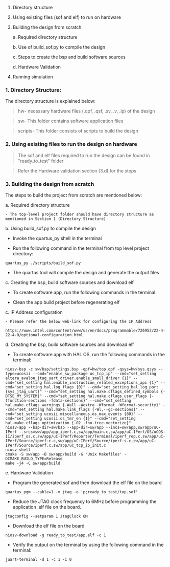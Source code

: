 1. Directory structure
2. Using existing files (sof and elf) to run on hardware
3. Building the design from scratch

    a.	Required directory structure

    b.	Use of build_sof.py to compile the design

    c.	Steps to create the bsp and build software sources

    d.  Hardware Validation 
    
4. Running simulation

### 1. Directory Structure:

The directory structure is explained below:

> hw- necessary hardware files (.qpf, .qsf, .sv, .v, .ip) of the design

> sw- This folder contains software application files

> scripts- This folder consists of scripts to build the design


### 2. Using existing files to run the design on hardware

> The sof and elf files required to run the design can be found in "ready_to_test" folder 

> Refer the Hardware validation section (3.d) for the steps  


### 3. Building the design from scratch

The steps to build the project from scratch are mentioned below:

a. Required directory structure

    - The top-level project folder should have directory structure as mentioned in Section 1 (Directory Structure).

b. Using build_sof.py to compile the design
- Invoke the quartus_py shell in the terminal

- Run the following command in the terminal from top level project directory:
```
quartus_py ./scripts/build_sof.py
```
- The quartus tool will compile the design and generate the output files

c. Creating the bsp, build software sources and download elf
- To create software app, run the following commands in the terminal:

- Clean the app build project before regenerating elf

c. IP Address configuration
    
    - Please refer the below web-link for configuring the IP Address
        https://www.intel.com/content/www/us/en/docs/programmable/726952/22-4-22-4-0/optional-configuration.html

d. Creating the bsp, build software sources and download elf
- To create software app with HAL OS, run the following commands in the terminal:
```
niosv-bsp -c sw/bsp/settings.bsp -qpf=hw/top.qpf -qsys=hw/sys.qsys --type=ucosii --cmd="enable_sw_package uc_tcp_ip" --cmd="set_setting altera_avalon_jtag_uart_driver.enable_small_driver {1}" --cmd="set_setting hal.enable_instruction_related_exceptions_api {1}" --cmd="set_setting hal.log_flags {0}" --cmd="set_setting hal.log_port {sys_jtag_uart}" --cmd="set_setting hal.make.cflags_defined_symbols {-DTSE_MY_SYSTEM}" --cmd="set_setting hal.make.cflags_user_flags {-ffunction-sections -fdata-sections}" --cmd="set_setting hal.make.cflags_warnings {-Wall -Wextra -Wformat -Wformat-security}" --cmd="set_setting hal.make.link_flags {-Wl,--gc-sections}" --cmd="set_setting ucosii.miscellaneous.os_max_events {80}" --cmd="set_setting ucosii.os_tmr_en {1}" --cmd="set_setting hal.make.cflags_optimization {-O2 -fno-tree-vectorize}"
niosv-app --bsp-dir=sw/bsp --app-dir=sw/app --incs=sw/app,sw/app/uC-IPerf --srcs=sw/app/app_iperf.c,sw/app/main.c,sw/app/uC-IPerf/OS/uCOS-II/iperf_os.c,sw/app/uC-IPerf/Reporter/Terminal/iperf_rep.c,sw/app/uC-IPerf/Source/iperf-c.c,sw/app/uC-IPerf/Source/iperf-s.c,sw/app/uC-IPerf/Source/iperf.c,sw/app/uc_tcp_ip_init.c
niosv-shell
cmake -S sw/app -B sw/app/build -G 'Unix Makefiles' -DCMAKE_BUILD_TYPE=Release
make -j4 -C sw/app/build
```   

e. Hardware Validation
- Program the generated sof and then download the elf file on the board
```        
quartus_pgm --cable=1 -m jtag -o 'p;ready_to_test/top.sof'
``` 
- Reduce the JTAG clock frequency to 6MHz before programming the application .elf file on the board.
```
jtagconfig --setparam 1 JtagClock 6M
```
- Download the elf file on the board 
```    
niosv-download -g ready_to_test/app.elf -c 1
``` 
- Verify the output on the terminal by using the following command in the terminal:
``` 
juart-terminal -d 1 -c 1 -i 0 
